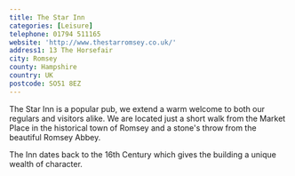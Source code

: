 ```yaml
---
title: The Star Inn
categories: [Leisure]
telephone: 01794 511165
website: 'http://www.thestarromsey.co.uk/'
address1: 13 The Horsefair
city: Romsey
county: Hampshire
country: UK
postcode: SO51 8EZ
---
```

The Star Inn is a popular pub, we extend a warm welcome to both our regulars and visitors alike. We are located just a short walk from the Market Place in the historical town of Romsey and a stone's throw from the beautiful Romsey Abbey.

The Inn dates back to the 16th Century which gives the building a unique wealth of character.
